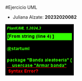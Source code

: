 #Ejercicio UML

- Juliana Alzate: __20232020082__

![caso de uso](out\caso_uso_banda\caso_uso_banda.png)